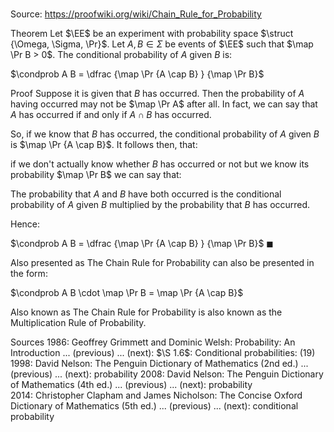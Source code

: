 # 

Source: https://proofwiki.org/wiki/Chain_Rule_for_Probability



Theorem
Let $\EE$ be an experiment with probability space $\struct {\Omega, \Sigma, \Pr}$.
Let $A, B \in \Sigma$ be events of $\EE$ such that $\map \Pr B > 0$.
The conditional probability of $A$ given $B$ is:

$\condprob A B = \dfrac {\map \Pr {A \cap B} } {\map \Pr B}$


Proof
Suppose it is given that $B$ has occurred.
Then the probability of $A$ having occurred may not be $\map \Pr A$ after all.
In fact, we can say that $A$ has occurred if and only if $A \cap B$ has occurred.

So, if we know that $B$ has occurred, the conditional probability of $A$ given $B$ is $\map \Pr {A \cap B}$.
It follows then, that:

if we don't actually know whether $B$ has occurred or not
but we know its probability $\map \Pr B$
we can say that:

The probability that $A$ and $B$ have both occurred is the conditional probability of $A$ given $B$ multiplied by the probability that $B$ has occurred.

Hence:

$\condprob A B = \dfrac {\map \Pr {A \cap B} } {\map \Pr B}$
$\blacksquare$


Also presented as
The Chain Rule for Probability can also be presented in the form:

$\condprob A B \cdot \map \Pr B = \map \Pr {A \cap B}$


Also known as
The Chain Rule for Probability is also known as the Multiplication Rule of Probability.


Sources
1986: Geoffrey Grimmett and Dominic Welsh: Probability: An Introduction ... (previous) ... (next): $\S 1.6$: Conditional probabilities: $(19)$
1998: David Nelson: The Penguin Dictionary of Mathematics (2nd ed.) ... (previous) ... (next): probability
2008: David Nelson: The Penguin Dictionary of Mathematics (4th ed.) ... (previous) ... (next): probability
2014: Christopher Clapham and James Nicholson: The Concise Oxford Dictionary of Mathematics (5th ed.) ... (previous) ... (next): conditional probability




